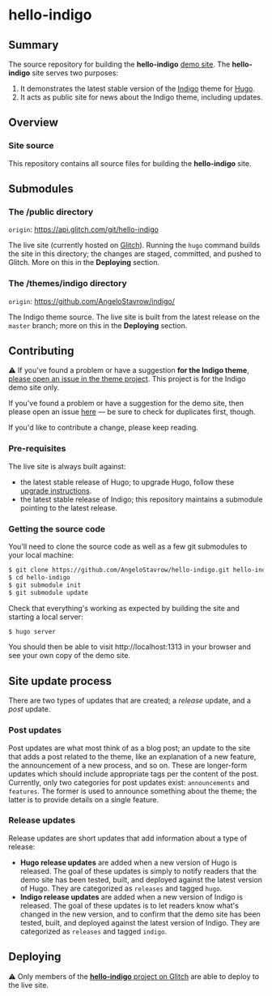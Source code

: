 # hello-indigo

## Summary

The source repository for building the **hello-indigo** [demo site]. The **hello-indigo** site serves two purposes:

1. It demonstrates the latest stable version of the [Indigo] theme for [Hugo].
2. It acts as public site for news about the Indigo theme, including updates.

## Overview

### Site source

This repository contains all source files for building the **hello-indigo** site.

## Submodules

### The /public directory

`origin`: https://api.glitch.com/git/hello-indigo

The live site (currently hosted on [Glitch]). Running the `hugo` command builds the site in this directory; the changes are staged, committed, and pushed to Glitch. More on this in the **Deploying** section.

### The /themes/indigo directory

`origin`: https://github.com/AngeloStavrow/indigo/

The Indigo theme source. The live site is built from the latest release on the `master` branch; more on this in the **Deploying** section.

## Contributing

⚠️ If you've found a problem or have a suggestion **for the Indigo theme**, [please open an issue in the theme project][theme issues]. This project is for the Indigo demo site only.

If you've found a problem or have a suggestion for the demo site, then please open an issue [here] — be sure to check for duplicates first, though.

If you'd like to contribute a change, please keep reading.

### Pre-requisites

The live site is always built against:

- the latest stable release of Hugo; to upgrade Hugo, follow these [upgrade instructions].
- the latest stable release of Indigo; this repository maintains a submodule pointing to the latest release.

### Getting the source code

You'll need to clone the source code as well as a few git submodules to your local machine:

```bash
$ git clone https://github.com/AngeloStavrow/hello-indigo.git hello-indigo
$ cd hello-indigo
$ git submodule init
$ git submodule update
```

Check that everything's working as expected by building the site and starting a local server:

```bash
$ hugo server
```

You should then be able to visit http://localhost:1313 in your browser and see your own copy of the demo site.

## Site update process

There are two types of updates that are created; a _release_ update, and a _post_ update.

### Post updates

Post updates are what most think of as a blog post; an update to the site that adds a post related to the theme, like an explanation of a new feature, the announcement of a new process, and so on. These are longer-form updates which should include appropriate tags per the content of the post. Currently, only two categories for post updates exist: `announcements` and `features`. The former is used to announce something about the theme; the latter is to provide details on a single feature.

### Release updates

Release updates are short updates that add information about a type of release:

- **Hugo release updates** are added when a new version of Hugo is released. The goal of these updates is simply to notify readers that the demo site has been tested, built, and deployed against the latest version of Hugo. They are categorized as `releases` and tagged `hugo`.
- **Indigo release updates** are added when a new version of Indigo is released. The goal of these updates is to let readers know what's changed in the new version, and to confirm that the demo site has been tested, built, and deployed against the latest version of Indigo. They are categorized as `releases` and tagged `indigo`.

## Deploying

⚠️ Only members of the [**hello-indigo** project on Glitch](https://glitch.com/~hello-indigo) are able to deploy to the live site.

<!-- links -->

[demo site]: https://hello-indigo.glitch.me/
[indigo]: https://github.com/AngeloStavrow/indigo/
[hugo]: https://gohugo.io/
[glitch]: https://glitch.com/
[theme issues]: https://github.com/AngeloStavrow/indigo/issues/
[here]: https://github.com/AngeloStavrow/hello-indigo/issues/
[upgrade instructions]: https://gohugo.io/getting-started/installing/#upgrade-hugo
